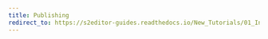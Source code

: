 ```yaml
---
title: Publishing
redirect_to: https://s2editor-guides.readthedocs.io/New_Tutorials/01_Introduction/016_Publishing
---
```

